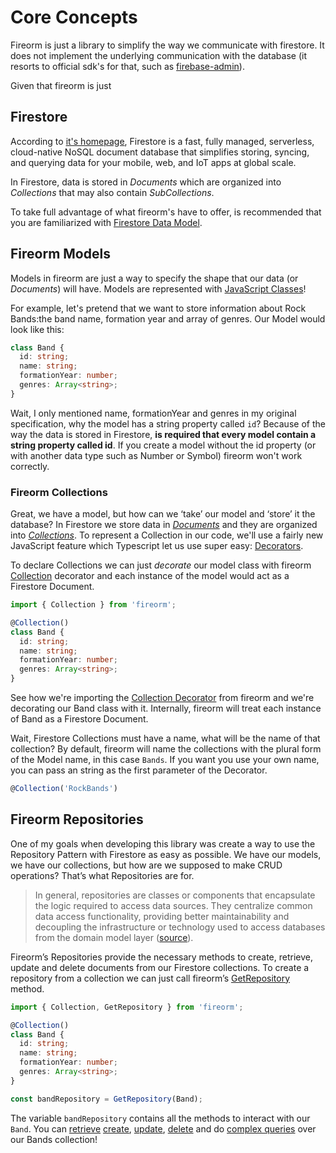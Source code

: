 # Core Concepts

Fireorm is just a library to simplify the way we communicate with firestore. It does not implement the underlying communication with the database (it resorts to official sdk's for that, such as [firebase-admin](https://www.npmjs.com/package/firebase-admin)).

Given that fireorm is just

## Firestore

According to [it's homepage](https://cloud.google.com/firestore), Firestore is a fast, fully managed, serverless, cloud-native NoSQL document database that simplifies storing, syncing, and querying data for your mobile, web, and IoT apps at global scale.

In Firestore, data is stored in _Documents_ which are organized into _Collections_ that may also contain _SubCollections_.

To take full advantage of what fireorm's have to offer, is recommended that you are familiarized with [Firestore Data Model](https://firebase.google.com/docs/firestore/data-model).

## Fireorm Models

Models in fireorm are just a way to specify the shape that our data (or _Documents_) will have. Models are represented with [JavaScript Classes](https://developer.mozilla.org/en-US/docs/Web/JavaScript/Reference/Classes)!

For example, let's pretend that we want to store information about Rock Bands:the band name, formation year and array of genres. Our Model would look like this:

```typescript
class Band {
  id: string;
  name: string;
  formationYear: number;
  genres: Array<string>;
}
```

Wait, I only mentioned name, formationYear and genres in my original specification, why the model has a string property called `id`? Because of the way the data is stored in Firestore, **is required that every model contain a string property called id**. If you create a model without the id property (or with another data type such as Number or Symbol) fireorm won't work correctly.

### Fireorm Collections

Great, we have a model, but how can we ‘take’ our model and ‘store’ it the database? In Firestore we store data in _[Documents](https://firebase.google.com/docs/firestore/data-model#documents)_ and they are organized into _[Collections](https://firebase.google.com/docs/firestore/data-model#collections)_. To represent a Collection in our code, we'll use a fairly new JavaScript feature which Typescript let us use super easy: [Decorators](https://www.typescriptlang.org/docs/handbook/decorators.html).

To declare Collections we can just _decorate_ our model class with fireorm [Collection](globals.md#Collection) decorator and each instance of the model would act as a Firestore Document.

```typescript
import { Collection } from 'fireorm';

@Collection()
class Band {
  id: string;
  name: string;
  formationYear: number;
  genres: Array<string>;
}
```

See how we're importing the [Collection Decorator](globals.md#Collection) from fireorm and we're decorating our Band class with it. Internally, fireorm will treat each instance of Band as a Firestore Document.

Wait, Firestore Collections must have a name, what will be the name of that collection? By default, fireorm will name the collections with the plural form of the Model name, in this case `Bands`. If you want you use your own name, you can pass an string as the first parameter of the Decorator.

```typescript
@Collection('RockBands')
```

## Fireorm Repositories

One of my goals when developing this library was create a way to use the Repository Pattern with Firestore as easy as possible. We have our models, we have our collections, but how are we supposed to make CRUD operations? That’s what Repositories are for.

> In general, repositories are classes or components that encapsulate the logic required to access data sources. They centralize common data access functionality, providing better maintainability and decoupling the infrastructure or technology used to access databases from the domain model layer ([source](https://docs.microsoft.com/en-us/dotnet/architecture/microservices/microservice-ddd-cqrs-patterns/infrastructure-persistence-layer-design)).

Fireorm’s Repositories provide the necessary methods to create, retrieve, update and delete documents from our Firestore collections. To create a repository from a collection we can just call fireorm’s [GetRepository](Globals.md#GetRepository) method.

```typescript
import { Collection, GetRepository } from 'fireorm';

@Collection()
class Band {
  id: string;
  name: string;
  formationYear: number;
  genres: Array<string>;
}

const bandRepository = GetRepository(Band);
```

The variable `bandRepository` contains all the methods to interact with our `Band`. You can [retrieve](READ_DATA.md) [create](MANAGE_DATA.md#create), [update](MANAGE_DATA.md#update), [delete](MANAGE_DATA#delete) and do [complex queries](READ_DATA.md#ComplexQueries) over our Bands collection!
